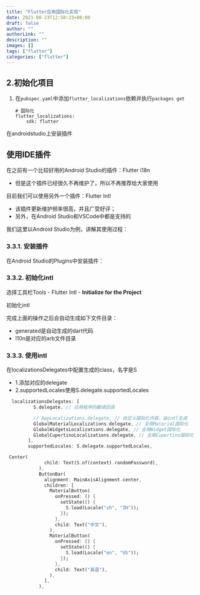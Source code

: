 ```yaml
---
title: "Flutter应用国际化实现"
date: 2021-08-23T12:58:23+08:00
draft: false
author: ""
authorLink: ""
description: ""
images: []
tags: ["flutter"]
categories: ["flutter"]
---
```




## 2.初始化项目

1. 在`pubspec.yaml`中添加`flutter_localizations`依赖并执行`packages get`

   ```
   # 国际化
   flutter_localizations:
       sdk: flutter
   ```



在androidstudio上安装插件

## 使用IDE插件

在之前有一个比较好用的Android Studio的插件：Flutter i18n

- 但是这个插件已经很久不再维护了，所以不再推荐给大家使用

目前我们可以使用另外一个插件：Flutter Intl

- 该插件更新维护频率很高，并且广受好评；
- 另外，在Android Studio和VSCode中都是支持的

我们这里以Android Studio为例，讲解其使用过程：

### 3.3.1. 安装插件

在Android Studio的Plugins中安装插件：

### 3.3.2. 初始化intl

选择工具栏Tools - Flutter Intl - **Initialize for the Project**

初始化intl

完成上面的操作之后会自动生成如下文件目录：

- generated是自动生成的dart代码
- I10n是对应的arb文件目录

### 3.3.3. 使用intl

在localizationsDelegates中配置生成的class，名字是S

- 1.添加对应的delegate
- 2.supportedLocales使用S.delegate.supportedLocales







```dart
  localizationsDelegates: [
          S.delegate, // 应用程序的翻译回调

          // AppLocalizations.delegate, // 自定义国际化内容，由intl生成
          GlobalMaterialLocalizations.delegate, // 全局Material国际化
          GlobalWidgetsLocalizations.delegate, // 全局Widget国际化
          GlobalCupertinoLocalizations.delegate, // 全局Cupertino国际化
        ],
        supportedLocales: S.delegate.supportedLocales,
```





```dart
 Center(
              child: Text(S.of(context).randomPassword),
            ),
            ButtonBar(
              alignment: MainAxisAlignment.center,
              children: [
                MaterialButton(
                  onPressed: () {
                    setState(() {
                      S.load(Locale("zh", "ZH"));
                    });
                  },
                  child: Text("中文"),
                ),
                MaterialButton(
                  onPressed: () {
                    setState(() {
                      S.load(Locale("en", "US"));
                    });
                  },
                  child: Text("英语"),
                ),
              ],
            ),
```

